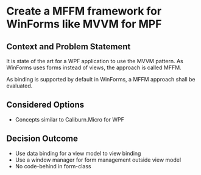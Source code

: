 # Create a MFFM framework for WinForms like MVVM for MPF

## Context and Problem Statement

It is state of the art for a WPF application to use the MVVM pattern. As WinForms uses forms instead of views, the approach is called MFFM.

As binding is supported by default in WinForms, a MFFM approach shall be evaluated.

## Considered Options

* Concepts similar to Caliburn.Micro for WPF

## Decision Outcome

* Use data binding for a view model to view binding
* Use a window manager for form management outside view model
* No code-behind in form-class
